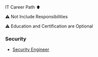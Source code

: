 IT Career Path ⬆️

⚠️ Not Include Responsibilities

⚠️ Education and Certification are Optional

### Security 
   * [Security Engineer](https://github.com/rezaduty/career-path/blob/master/Security/Security_Engineer.md)
